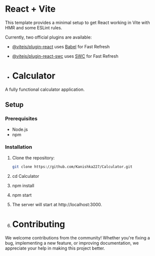 # React + Vite

This template provides a minimal setup to get React working in Vite with HMR and some ESLint rules.

Currently, two official plugins are available:

- [@vitejs/plugin-react](https://github.com/vitejs/vite-plugin-react/blob/main/packages/plugin-react/README.md) uses [Babel](https://babeljs.io/) for Fast Refresh
- [@vitejs/plugin-react-swc](https://github.com/vitejs/vite-plugin-react-swc) uses [SWC](https://swc.rs/) for Fast Refresh

- # Calculator

A fully functional calculator application.

## Setup

### Prerequisites

- Node.js 
- npm 

### Installation

1. Clone the repository:
   ```sh
   git clone https://github.com/Kanishka227/Calculator.git
   
2. cd Calculator

3. npm install

4. npm start

5. The server will start at http://localhost:3000.

6. # Contributing

We welcome contributions from the community! Whether you're fixing a bug, implementing a new feature, or improving documentation, we appreciate your help in making this project better.
